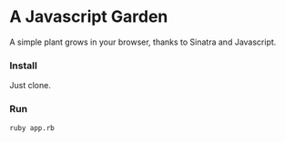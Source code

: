 # A Javascript Garden

A simple plant grows in your browser, thanks to Sinatra and Javascript.

### Install

Just clone.

### Run

```
ruby app.rb
```

